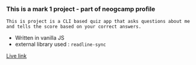 ### This is a mark 1 project - part of neogcamp profile

`This is project is a CLI based quiz app that asks questions about me and tells the score based on your correct answers.`

- Written in vanilla JS
- external library used : `readline-sync` 

[Live link](https://replit.com/@rahulk31/WhoAmI?embed=1&output=1#index.js)